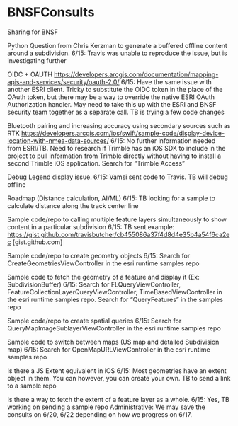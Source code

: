 # BNSFConsults
Sharing for BNSF

Python Question from Chris Kerzman to generate a buffered offline content around a subdivision. 6/15: Travis was unable to reproduce the issue, but is investigating further

OIDC + OAUTH https://developers.arcgis.com/documentation/mapping-apis-and-services/security/oauth-2.0/ 6/15: Have the same issue with another ESRI client. Tricky to substitute the OIDC token in the place of the OAuth token, but there may be a way to override the native ESRI OAuth Authorization handler. May need to take this up with the ESRI and BNSF security team together as a separate call. TB is trying a few code changes

Bluetooth pairing and increasing accuracy using secondary sources such as RTK https://developers.arcgis.com/ios/swift/sample-code/display-device-location-with-nmea-data-sources/ 6/15: No further information needed from ESRI/TB. Need to research if Trimble has an iOS SDK to include in the project to pull information from Trimble directly without having to install a second Trimble iOS application. Search for “Trimble Access”

Debug Legend display issue. 6/15: Vamsi sent code to Travis. TB will debug offline

Roadmap (Distance calculation, AI/ML) 6/15: TB looking for a sample to calculate distance along the track center line

Sample code/repo to calling multiple feature layers simultaneously to show content in a particular subdivision 6/15: TB sent example: https://gist.github.com/travisbutcher/cb455086a37f4d8d4e35b4a54f6ca2ec [gist.github.com]

Sample code/repo to create geometry objects 6/15: Search for CreateGeometriesViewController in the esri runtime samples repo

Sample code to fetch the geometry of a feature and display it (Ex: SubdivisionBuffer) 6/15: Search for FLQueryViewController, FeatureCollectionLayerQueryViewController, TimeBasedViewController in the esri runtime samples repo. Search for “QueryFeatures” in the samples repo

Sample code/repo to create spatial queries 6/15: Search for QueryMapImageSublayerViewController in the esri runtime samples repo

Sample code to switch between maps (US map and detailed Subdivision map) 6/15: Search for OpenMapURLViewController in the esri runtime samples repo

Is there a JS Extent equivalent in iOS 6/15: Most geometries have an extent object in them. You can however, you can create your own. TB to send a link to a sample repo

Is there a way to fetch the extent of a feature layer as a whole. 6/15: Yes, TB working on sending a sample repo
Administrative: We may save the consults on 6/20, 6/22 depending on how we progress on 6/17.




